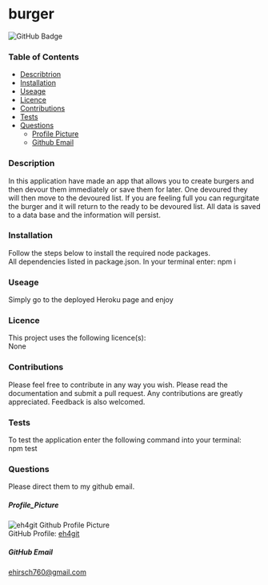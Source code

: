 # burger

![GitHub Badge](https://img.shields.io/badge/License-None-blue.svg)
### Table of Contents
* [Describtrion](#Describtrion)
* [Installation](#Installation)
* [Useage](#Useage)
* [Licence](#Licence)
* [Contributions](#Contributions)
* [Tests](#Tests)
* [Questions](#Questions)
  * [Profile Picture](#Profile_Picture)
  * [Github Email](#Github_Profile)
### Description
In this application have made an app that allows you to create burgers and then devour them immediately or save them for later. One devoured they will then move to the devoured list. If you are feeling full you can regurgitate the burger and it will return to the ready to be devoured list. All data is saved to a data base and the information will persist.
### Installation
Follow the steps below to install the required node packages.<br>
All dependencies listed in package.json. In your terminal enter: npm i
### Useage
Simply go to the deployed Heroku page and enjoy
### Licence
This project uses the following licence(s):<br>
None
### Contributions
Please feel free to contribute in any way you wish. Please read the documentation and submit a pull request. Any contributions are greatly appreciated. Feedback is also welcomed.
### Tests
To test the application enter the following command into your terminal:<br>
npm test
### Questions
Please direct them to my github email.
##### Profile_Picture
![eh4git Github Profile Picture](https://github.com/eh4git.png?size=200)<br>
GitHub Profile: [eh4git](http://github.com/eh4git)
##### GitHub Email
ehirsch760@gmail.com
